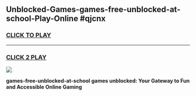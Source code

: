 
## Unblocked-Games-games-free-unblocked-at-school-Play-Online #qjcnx
<h3>
<a href="https://news.freeplayer.one?title=games-free-unblocked-at-school&ref=3">CLICK TO PLAY</a></h3>
<hr>

<h3>
<a href="https://news.freeplayer.one?title=games-free-unblocked-at-school&ref=3">CLICK 2 PLAY</a>
  
</h3>

<a href="https://news.freeplayer.one?title=games-free-unblocked-at-school&ref=3"><img src="https://clearcache.store/games.png"></a>


**games-free-unblocked-at-school games unblocked: Your Gateway to Fun and Accessible Online Gaming**
